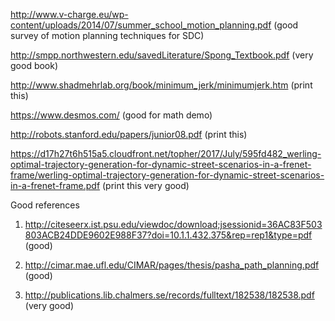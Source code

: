 http://www.v-charge.eu/wp-content/uploads/2014/07/summer_school_motion_planning.pdf (good survey of motion planning techniques for SDC)

http://smpp.northwestern.edu/savedLiterature/Spong_Textbook.pdf (very good book)

http://www.shadmehrlab.org/book/minimum_jerk/minimumjerk.htm (print this)

https://www.desmos.com/ (good for math demo)

http://robots.stanford.edu/papers/junior08.pdf (print this)

https://d17h27t6h515a5.cloudfront.net/topher/2017/July/595fd482_werling-optimal-trajectory-generation-for-dynamic-street-scenarios-in-a-frenet-frame/werling-optimal-trajectory-generation-for-dynamic-street-scenarios-in-a-frenet-frame.pdf (print this very good)


Good references
1. http://citeseerx.ist.psu.edu/viewdoc/download;jsessionid=36AC83F503803ACB24DDE9602E988F37?doi=10.1.1.432.375&rep=rep1&type=pdf (good)

2. http://cimar.mae.ufl.edu/CIMAR/pages/thesis/pasha_path_planning.pdf (good)

3. http://publications.lib.chalmers.se/records/fulltext/182538/182538.pdf (very good)

